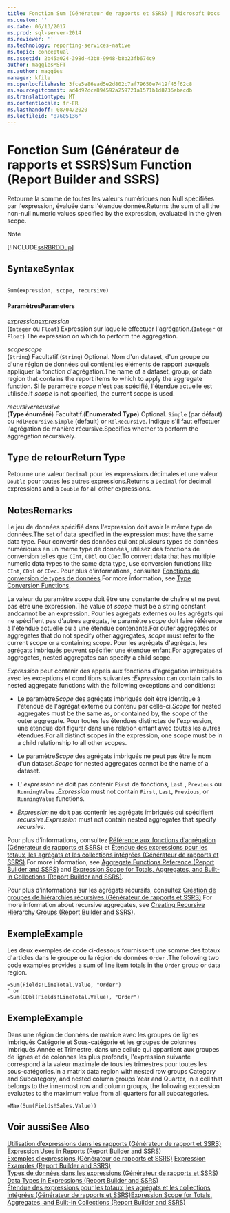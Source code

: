 ```yaml
---
title: Fonction Sum (Générateur de rapports et SSRS) | Microsoft Docs
ms.custom: ''
ms.date: 06/13/2017
ms.prod: sql-server-2014
ms.reviewer: ''
ms.technology: reporting-services-native
ms.topic: conceptual
ms.assetid: 2b45a024-398d-43b8-9948-b8b23fb674c9
author: maggiesMSFT
ms.author: maggies
manager: kfile
ms.openlocfilehash: 3fce5e86ead5e2d802c7af79650e7419f45f62c8
ms.sourcegitcommit: ad4d92dce894592a259721a1571b1d8736abacdb
ms.translationtype: MT
ms.contentlocale: fr-FR
ms.lasthandoff: 08/04/2020
ms.locfileid: "87605136"
---
```

# <a name="sum-function-report-builder-and-ssrs"></a><span data-ttu-id="07ab2-102">Fonction Sum (Générateur de rapports et SSRS)</span><span class="sxs-lookup"><span data-stu-id="07ab2-102">Sum Function (Report Builder and SSRS)</span></span>
  <span data-ttu-id="07ab2-103">Retourne la somme de toutes les valeurs numériques non Null spécifiées par l'expression, évaluée dans l'étendue donnée.</span><span class="sxs-lookup"><span data-stu-id="07ab2-103">Returns the sum of all the non-null numeric values specified by the expression, evaluated in the given scope.</span></span>  
  
> [!NOTE]  
>  [!INCLUDE[ssRBRDDup](../../includes/ssrbrddup-md.md)]  
  
## <a name="syntax"></a><span data-ttu-id="07ab2-104">Syntaxe</span><span class="sxs-lookup"><span data-stu-id="07ab2-104">Syntax</span></span>  
  
```  
  
Sum(expression, scope, recursive)  
```  
  
#### <a name="parameters"></a><span data-ttu-id="07ab2-105">Paramètres</span><span class="sxs-lookup"><span data-stu-id="07ab2-105">Parameters</span></span>  
 <span data-ttu-id="07ab2-106">*expression*</span><span class="sxs-lookup"><span data-stu-id="07ab2-106">*expression*</span></span>  
 <span data-ttu-id="07ab2-107">(`Integer` ou `Float`) Expression sur laquelle effectuer l'agrégation.</span><span class="sxs-lookup"><span data-stu-id="07ab2-107">(`Integer` or `Float`) The expression on which to perform the aggregation.</span></span>  
  
 <span data-ttu-id="07ab2-108">*scope*</span><span class="sxs-lookup"><span data-stu-id="07ab2-108">*scope*</span></span>  
 <span data-ttu-id="07ab2-109">(`String`) Facultatif.</span><span class="sxs-lookup"><span data-stu-id="07ab2-109">(`String`) Optional.</span></span> <span data-ttu-id="07ab2-110">Nom d'un dataset, d'un groupe ou d'une région de données qui contient les éléments de rapport auxquels appliquer la fonction d'agrégation.</span><span class="sxs-lookup"><span data-stu-id="07ab2-110">The name of a dataset, group, or data region that contains the report items to which to apply the aggregate function.</span></span> <span data-ttu-id="07ab2-111">Si le paramètre *scope* n'est pas spécifié, l'étendue actuelle est utilisée.</span><span class="sxs-lookup"><span data-stu-id="07ab2-111">If *scope* is not specified, the current scope is used.</span></span>  
  
 <span data-ttu-id="07ab2-112">*recursive*</span><span class="sxs-lookup"><span data-stu-id="07ab2-112">*recursive*</span></span>  
 <span data-ttu-id="07ab2-113">(**Type énuméré**) Facultatif.</span><span class="sxs-lookup"><span data-stu-id="07ab2-113">(**Enumerated Type**) Optional.</span></span> <span data-ttu-id="07ab2-114">`Simple` (par défaut) ou `RdlRecursive`.</span><span class="sxs-lookup"><span data-stu-id="07ab2-114">`Simple` (default) or `RdlRecursive`.</span></span> <span data-ttu-id="07ab2-115">Indique s'il faut effectuer l'agrégation de manière récursive.</span><span class="sxs-lookup"><span data-stu-id="07ab2-115">Specifies whether to perform the aggregation recursively.</span></span>  
  
## <a name="return-type"></a><span data-ttu-id="07ab2-116">Type de retour</span><span class="sxs-lookup"><span data-stu-id="07ab2-116">Return Type</span></span>  
 <span data-ttu-id="07ab2-117">Retourne une valeur `Decimal` pour les expressions décimales et une valeur `Double` pour toutes les autres expressions.</span><span class="sxs-lookup"><span data-stu-id="07ab2-117">Returns a `Decimal` for decimal expressions and a `Double` for all other expressions.</span></span>  
  
## <a name="remarks"></a><span data-ttu-id="07ab2-118">Notes</span><span class="sxs-lookup"><span data-stu-id="07ab2-118">Remarks</span></span>  
 <span data-ttu-id="07ab2-119">Le jeu de données spécifié dans l'expression doit avoir le même type de données.</span><span class="sxs-lookup"><span data-stu-id="07ab2-119">The set of data specified in the expression must have the same data type.</span></span> <span data-ttu-id="07ab2-120">Pour convertir des données qui ont plusieurs types de données numériques en un même type de données, utilisez des fonctions de conversion telles que `CInt`, `CDbl` ou `CDec`.</span><span class="sxs-lookup"><span data-stu-id="07ab2-120">To convert data that has multiple numeric data types to the same data type, use conversion functions like `CInt`, `CDbl` or `CDec`.</span></span> <span data-ttu-id="07ab2-121">Pour plus d'informations, consultez [Fonctions de conversion de types de données](https://go.microsoft.com/fwlink/?LinkId=96142).</span><span class="sxs-lookup"><span data-stu-id="07ab2-121">For more information, see [Type Conversion Functions](https://go.microsoft.com/fwlink/?LinkId=96142).</span></span>  
  
 <span data-ttu-id="07ab2-122">La valeur du paramètre *scope* doit être une constante de chaîne et ne peut pas être une expression.</span><span class="sxs-lookup"><span data-stu-id="07ab2-122">The value of *scope* must be a string constant andcannot be an expression.</span></span> <span data-ttu-id="07ab2-123">Pour les agrégats externes ou les agrégats qui ne spécifient pas d'autres agrégats, le paramètre *scope* doit faire référence à l'étendue actuelle ou à une étendue contenante.</span><span class="sxs-lookup"><span data-stu-id="07ab2-123">For outer aggregates or aggregates that do not specify other aggregates, *scope* must refer to the current scope or a containing scope.</span></span> <span data-ttu-id="07ab2-124">Pour les agrégats d'agrégats, les agrégats imbriqués peuvent spécifier une étendue enfant.</span><span class="sxs-lookup"><span data-stu-id="07ab2-124">For aggregates of aggregates, nested aggregates can specify a child scope.</span></span>  
  
 <span data-ttu-id="07ab2-125">*Expression* peut contenir des appels aux fonctions d'agrégation imbriquées avec les exceptions et conditions suivantes :</span><span class="sxs-lookup"><span data-stu-id="07ab2-125">*Expression* can contain calls to nested aggregate functions with the following exceptions and conditions:</span></span>  
  
-   <span data-ttu-id="07ab2-126">Le paramètre*Scope* des agrégats imbriqués doit être identique à l'étendue de l'agrégat externe ou contenu par celle-ci.</span><span class="sxs-lookup"><span data-stu-id="07ab2-126">*Scope* for nested aggregates must be the same as, or contained by, the scope of the outer aggregate.</span></span> <span data-ttu-id="07ab2-127">Pour toutes les étendues distinctes de l'expression, une étendue doit figurer dans une relation enfant avec toutes les autres étendues.</span><span class="sxs-lookup"><span data-stu-id="07ab2-127">For all distinct scopes in the expression, one scope must be in a child relationship to all other scopes.</span></span>  
  
-   <span data-ttu-id="07ab2-128">Le paramètre*Scope* des agrégats imbriqués ne peut pas être le nom d'un dataset.</span><span class="sxs-lookup"><span data-stu-id="07ab2-128">*Scope* for nested aggregates cannot be the name of a dataset.</span></span>  
  
-   <span data-ttu-id="07ab2-129">L' *expression* ne doit pas contenir `First` de fonctions, `Last` , `Previous` ou `RunningValue` .</span><span class="sxs-lookup"><span data-stu-id="07ab2-129">*Expression* must not contain `First`, `Last`, `Previous`, or `RunningValue` functions.</span></span>  
  
-   <span data-ttu-id="07ab2-130">*Expression* ne doit pas contenir les agrégats imbriqués qui spécifient *recursive*.</span><span class="sxs-lookup"><span data-stu-id="07ab2-130">*Expression* must not contain nested aggregates that specify *recursive*.</span></span>  
  
 <span data-ttu-id="07ab2-131">Pour plus d’informations, consultez [Référence aux fonctions d’agrégation &#40;Générateur de rapports et SSRS&#41;](report-builder-functions-aggregate-functions-reference.md) et [Étendue des expressions pour les totaux, les agrégats et les collections intégrées &#40;Générateur de rapports et SSRS&#41;](expression-scope-for-totals-aggregates-and-built-in-collections.md).</span><span class="sxs-lookup"><span data-stu-id="07ab2-131">For more information, see [Aggregate Functions Reference &#40;Report Builder and SSRS&#41;](report-builder-functions-aggregate-functions-reference.md) and [Expression Scope for Totals, Aggregates, and Built-in Collections &#40;Report Builder and SSRS&#41;](expression-scope-for-totals-aggregates-and-built-in-collections.md).</span></span>  
  
 <span data-ttu-id="07ab2-132">Pour plus d’informations sur les agrégats récursifs, consultez [Création de groupes de hiérarchies récursives &#40;Générateur de rapports et SSRS&#41;](creating-recursive-hierarchy-groups-report-builder-and-ssrs.md).</span><span class="sxs-lookup"><span data-stu-id="07ab2-132">For more information about recursive aggregates, see [Creating Recursive Hierarchy Groups &#40;Report Builder and SSRS&#41;](creating-recursive-hierarchy-groups-report-builder-and-ssrs.md).</span></span>  
  
## <a name="example"></a><span data-ttu-id="07ab2-133">Exemple</span><span class="sxs-lookup"><span data-stu-id="07ab2-133">Example</span></span>  
 <span data-ttu-id="07ab2-134">Les deux exemples de code ci-dessous fournissent une somme des totaux d'articles dans le groupe ou la région de données `Order` .</span><span class="sxs-lookup"><span data-stu-id="07ab2-134">The following two code examples provides a sum of line item totals in the `Order` group or data region.</span></span>  
  
```  
=Sum(Fields!LineTotal.Value, "Order")  
' or   
=Sum(CDbl(Fields!LineTotal.Value), "Order")  
```  
  
## <a name="example"></a><span data-ttu-id="07ab2-135">Exemple</span><span class="sxs-lookup"><span data-stu-id="07ab2-135">Example</span></span>  
 <span data-ttu-id="07ab2-136">Dans une région de données de matrice avec les groupes de lignes imbriqués Catégorie et Sous-catégorie et les groupes de colonnes imbriqués Année et Trimestre, dans une cellule qui appartient aux groupes de lignes et de colonnes les plus profonds, l'expression suivante correspond à la valeur maximale de tous les trimestres pour toutes les sous-catégories.</span><span class="sxs-lookup"><span data-stu-id="07ab2-136">In a matrix data region with nested row groups Category and Subcategory, and nested column groups Year and Quarter, in a cell that belongs to the innermost row and column groups, the following expression evaluates to the maximum value from all quarters for all subcategories.</span></span>  
  
```  
=Max(Sum(Fields!Sales.Value))  
```  
  
## <a name="see-also"></a><span data-ttu-id="07ab2-137">Voir aussi</span><span class="sxs-lookup"><span data-stu-id="07ab2-137">See Also</span></span>  
 <span data-ttu-id="07ab2-138">[Utilisation d’expressions dans les rapports &#40;Générateur de rapport et SSRS&#41;](expression-uses-in-reports-report-builder-and-ssrs.md) </span><span class="sxs-lookup"><span data-stu-id="07ab2-138">[Expression Uses in Reports &#40;Report Builder and SSRS&#41;](expression-uses-in-reports-report-builder-and-ssrs.md) </span></span>  
 <span data-ttu-id="07ab2-139">[Exemples d’expressions &#40;Générateur de rapports et SSRS&#41;](expression-examples-report-builder-and-ssrs.md) </span><span class="sxs-lookup"><span data-stu-id="07ab2-139">[Expression Examples &#40;Report Builder and SSRS&#41;](expression-examples-report-builder-and-ssrs.md) </span></span>  
 <span data-ttu-id="07ab2-140">[Types de données dans les expressions &#40;Générateur de rapports et SSRS&#41;](expressions-report-builder-and-ssrs.md) </span><span class="sxs-lookup"><span data-stu-id="07ab2-140">[Data Types in Expressions &#40;Report Builder and SSRS&#41;](expressions-report-builder-and-ssrs.md) </span></span>  
 [<span data-ttu-id="07ab2-141">Étendue des expressions pour les totaux, les agrégats et les collections intégrées &#40;Générateur de rapports et SSRS&#41;</span><span class="sxs-lookup"><span data-stu-id="07ab2-141">Expression Scope for Totals, Aggregates, and Built-in Collections &#40;Report Builder and SSRS&#41;</span></span>](expression-scope-for-totals-aggregates-and-built-in-collections.md)  
  
  
